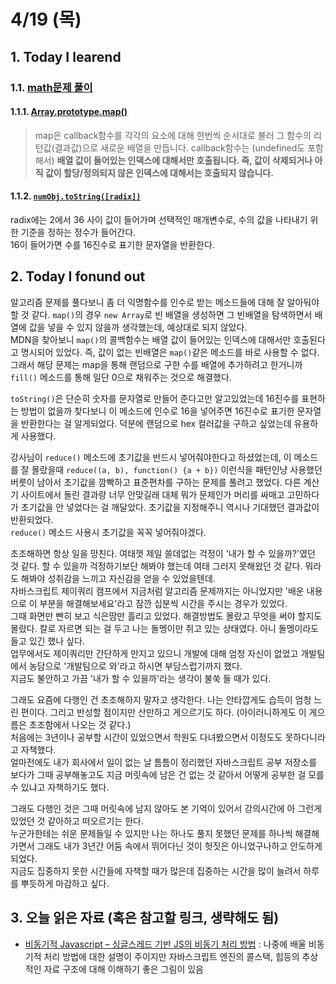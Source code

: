 # 4/19 (목)

## 1. Today I learend

### 1.1. [math문제 풀이](https://github.com/chiabi/TIL/blob/master/fds-js-exercise/math.md)

#### 1.1.1.  [Array.prototype.map()](https://developer.mozilla.org/ko/docs/Web/JavaScript/Reference/Global_Objects/Array/map)

> map은 callback함수를 각각의 요소에 대해 한번씩 순서대로 불러 그 함수의 리턴값(결과값)으로 새로운 배열을 만듭니다. callback함수는 (undefined도 포함해서) **배열 값이 들어있는 인덱스에 대해서만 호출됩니다. 즉, 값이 삭제되거나 아직 값이 할당/정의되지 않은 인덱스에 대해서는 호출되지 않습니다.**

#### 1.1.2. [`numObj.toString([radix])`](https://developer.mozilla.org/ko/docs/Web/JavaScript/Reference/Global_Objects/Number/toString)
radix에는 2에서 36 사이 값이 들어가며 선택적인 매개변수로, 수의 값을 나타내기 위한 기준을 정하는 정수가 들어간다.  
16이 들어가면 수를 16진수로 표기한 문자열을 반환한다.

## 2. Today I fonund out

알고리즘 문제를 풀다보니 좀 더 익명함수를 인수로 받는 메소드들에 대해 잘 알아둬야 할 것 같다. `map()`의 경우 `new Array`로 빈 배열을 생성하면 그 빈배열을 탐색하면서 배열에 값을 넣을 수 있지 않을까 생각했는데, 예상대로 되지 않았다.  
MDN을 찾아보니 `map()`의 콜백함수는 배열 값이 들어있는 인덱스에 대해서만 호출된다고 명시되어 있었다. 즉, 값이 없는 빈배열은 `map()`같은 메소드를 바로 사용할 수 없다.  
그래서 해당 문제는 map을 통해 랜덤으로 구한 수를 배열에 추가하려고 한거니까 `fill()` 메소드를 통해 일단 0으로 채워주는 것으로 해결했다.  

`toString()`은 단순히 숫자를 문자열로 만들어 준다고만 알고있었는데 16진수를 표현하는 방법이 없을까 찾다보니 이 메소드에 인수로 16을 넣어주면 16진수로 표기한 문자열을 반환한다는 걸 알게되었다. 덕분에 랜덤으로 hex 컬러값을 구하고 싶었는데 유용하게 사용했다.

강사님이 `reduce()` 메소드에 초기값을 반드시 넣어줘야한다고 하셨었는데, 이 메소드를 잘 몰랐을때 `reduce((a, b), function() {a + b})` 이런식을 패턴인냥 사용했던 버릇이 남아서 초기값을 깜빡하고 표준편차를 구하는 문제를 풀려고 했었다. 다른 계산기 사이트에서 돌린 결과랑 너무 안맞길래 대체 뭐가 문제인가 머리를 싸매고 고민하다가 초기값을 안 넣었다는 걸 깨달았다. 초기값을 지정해주니 역시나 기대했던 결과값이 반환되었다.  
`reduce()` 메소드 사용시 초기값을 꼭꼭 넣어줘야겠다.

초조해하면 항상 일을 망친다. 여태껏 제일 쓸데없는 걱정이 '내가 할 수 있을까?'였던 것 같다. 할 수 있을까 걱정하기보단 해봐야 했는데 여태 그러지 못해왔던 것 같다. 뭐라도 해봐야 성취감을 느끼고 자신감을 얻을 수 있었을텐데.  
자바스크립트 제이쿼리 캠프에서 지금처럼 알고리즘 문제까지는 아니었지만 '배운 내용으로 이 부분을 해결해보세요'라고 잠깐 십분씩 시간을 주시는 경우가 있었다.  
그때 화면만 빤히 보고 식은땀만 흘리고 있었다. 해결방법도 몰랐고 무엇을 써야 할지도 몰랐다. 칼로 자르면 되는 걸 두고 나는 돌멩이만 쥐고 있는 상태였다. 아니 돌멩이라도 들고 있긴 했나 싶다.  
업무에서도 제이쿼리만 간단하게 만지고 있으니 개발에 대해 엄청 자신이 없었고 개발팀에서 농담으로 '개발팀으로 와'라고 하시면 부담스럽기까지 했다.  
지금도 불안하고 가끔 '내가 할 수 있을까'라는 생각이 불쑥 들 때가 있다.  

그래도 요즘에 다행인 건 초조해하지 말자고 생각한다. 나는 안타깝게도 습득이 엄청 느린 편이다. 그리고 반성할 점이지만 산만하고 게으르기도 하다. (아이러니하게도 이 게으름은 초조함에서 나오는 것 같다.)  
처음에는 3년이나 공부할 시간이 있었으면서 학원도 다녀봤으면서 이정도도 못하다니라고 자책했다.  
얼마전에도 내가 회사에서 일이 없는 날 틈틈이 정리했던 자바스크립트 공부 저장소를 보다가 그때 공부해놓고도 지금 머릿속에 남은 건 없는 것 같아서 어떻게 공부한 걸 모를 수 있냐고 자책하기도 했다.  

그래도 다행인 것은 그때 머릿속에 남지 않아도 본 기억이 있어서 강의시간에 아 그런게 있었던 것 같아하고 떠오르기는 한다.  
누군가한테는 쉬운 문제들일 수 있지만 나는 하나도 풀지 못했던 문제를 하나씩 해결해가면서 그래도 내가 3년간 어둠 속에서 뛰어다닌 것이 헛짓은 아니었구나하고 안도하게 되었다.  
지금도 집중하지 못한 시간들에 자책할 때가 많은데 집중하는 시간을 많이 늘려서 하루를 뿌듯하게 마감하고 싶다.

## 3. 오늘 읽은 자료 (혹은 참고할 링크, 생략해도 됨)

+ [비동기적 Javascript – 싱글스레드 기반 JS의 비동기 처리 방법](https://goo.gl/AKqbrJ) : 나중에 배울 비동기적 처리 방법에 대한 설명이 주이지만 자바스크립트 엔진의 콜스택, 힙등의 추상적인 자료 구조에 대해 이해하기 좋은 그림이 있음